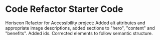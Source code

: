 # Code Refactor Starter Code
Horiseon Refactor for Accessibility project:  Added alt attributes and appropriate image descriptions, added sections to "hero", "content" and "benefits".  Added ids.  Corrected elements to follow semantic structure.
